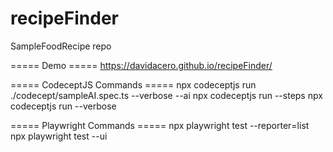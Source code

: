 # recipeFinder
SampleFoodRecipe repo

===== Demo ===== 
https://davidacero.github.io/recipeFinder/

===== CodeceptJS  Commands ===== 
npx codeceptjs run ./codecept/sampleAI.spec.ts --verbose --ai
npx codeceptjs run --steps
npx codeceptjs run --verbose

===== Playwright  Commands ===== 
npx playwright test --reporter=list
npx playwright test --ui
